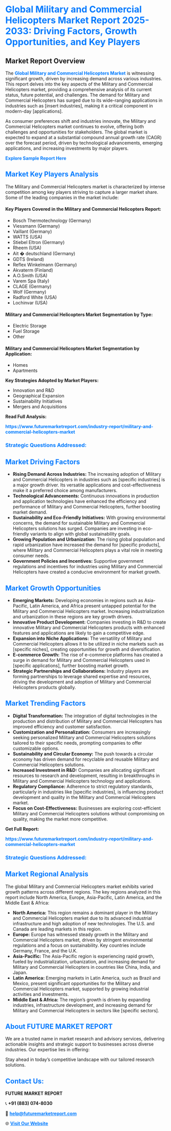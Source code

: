 <h1 style="color: #007BFF;">Global Military and Commercial Helicopters Market Report 2025-2033: Driving Factors, Growth Opportunities, and Key Players</h1>

<section id="overview">
<h2>Market Report Overview</h2>
<p>The <a href="https://www.futuremarketreport.com/industry-report/military-and-commercial-helicopters-market" style="color: #007BFF; text-decoration: none;"><strong>Global Military and Commercial Helicopters Market</strong></a> is witnessing significant growth, driven by increasing demand across various industries. This report delves into the key aspects of the Military and Commercial Helicopters market, providing a comprehensive analysis of its current status, future potential, and challenges. The demand for Military and Commercial Helicopters has surged due to its wide-ranging applications in industries such as [insert industries], making it a critical component in modern-day [applications].</p>
<p>As consumer preferences shift and industries innovate, the Military and Commercial Helicopters market continues to evolve, offering both challenges and opportunities for stakeholders. The global market is expected to expand at a substantial compound annual growth rate (CAGR) over the forecast period, driven by technological advancements, emerging applications, and increasing investments by major players.</p>
</section>

<section id="overview">
<p><a href="https://www.futuremarketreport.com/request-sample/reportId=37173" style="color: #007BFF; text-decoration: none;"><strong>Explore Sample Report Here</strong></a></p>
</section>

<section id="key-players">
<h2 style="color: #007BFF;">Market Key Players Analysis</h2>
<p>The Military and Commercial Helicopters market is characterized by intense competition among key players striving to capture a larger market share. Some of the leading companies in the market include:</p>
<h4>Key Players Covered in the Military and Commercial Helicopters Report:</h4>
<ul><li>Bosch Thermotechnology (Germany)</li><li>Viessmann (Germany)</li><li>Vaillant (Germany)</li><li>WATTS (USA)</li><li>Stiebel Eltron (Germany)</li><li>Rheem (USA)</li><li>Ait � deutschland (Germany)</li><li>GDTS (Ireland)</li><li>Reflex Winkelmann (Germany)</li><li>Akvaterm (Finland)</li><li>A.O.Smith (USA)</li><li>Varem Spa (Italy)</li><li>CLAGE (Germany)</li><li>Wolf (Germany)</li><li>Radford White (USA)</li><li>Lochinvar (USA)</li></ul>
<h4>Military and Commercial Helicopters Market Segmentation by Type:</h4>
<ul><li>Electric Storage</li><li>Fuel Storage</li><li>Other</li></ul>

<h4>Military and Commercial Helicopters Market Segmentation by Application:</h4>
<ul><li>Homes</li><li>Apartments</li></ul>
<p><strong>Key Strategies Adopted by Market Players:</strong></p>
<ul>
<li>Innovation and R&D</li>
<li>Geographical Expansion</li>
<li>Sustainability Initiatives</li>
<li>Mergers and Acquisitions</li>
</ul>
</section>

<section>
<p><strong>Read Full Analysis: </strong></p><a href="https://www.futuremarketreport.com/industry-report/military-and-commercial-helicopters-market" style="color: #007BFF; text-decoration: none;"><strong>https://www.futuremarketreport.com/industry-report/military-and-commercial-helicopters-market</strong></a>
<h3 style="color: #007BFF;">Strategic Questions Addressed:</h3>
</section>

<section id="driving-factors">
<h2 style="color: #007BFF;">Market Driving Factors</h2>
<ul>
<li><strong>Rising Demand Across Industries:</strong> The increasing adoption of Military and Commercial Helicopters in industries such as [specific industries] is a major growth driver. Its versatile applications and cost-effectiveness make it a preferred choice among manufacturers.</li>
<li><strong>Technological Advancements:</strong> Continuous innovations in production and application technologies have enhanced the efficiency and performance of Military and Commercial Helicopters, further boosting market demand.</li>
<li><strong>Sustainability and Eco-Friendly Initiatives:</strong> With growing environmental concerns, the demand for sustainable Military and Commercial Helicopters solutions has surged. Companies are investing in eco-friendly variants to align with global sustainability goals.</li>
<li><strong>Growing Population and Urbanization:</strong> The rising global population and rapid urbanization have increased the demand for [specific products], where Military and Commercial Helicopters plays a vital role in meeting consumer needs.</li>
<li><strong>Government Policies and Incentives:</strong> Supportive government regulations and incentives for industries using Military and Commercial Helicopters have created a conducive environment for market growth.</li>
</ul>
</section>

<section id="growth-opportunities">
<h2 style="color: #007BFF;">Market Growth Opportunities</h2>
<ul>
<li><strong>Emerging Markets:</strong> Developing economies in regions such as Asia-Pacific, Latin America, and Africa present untapped potential for the Military and Commercial Helicopters market. Increasing industrialization and urbanization in these regions are key growth drivers.</li>
<li><strong>Innovative Product Development:</strong> Companies investing in R&D to create innovative Military and Commercial Helicopters products with enhanced features and applications are likely to gain a competitive edge.</li>
<li><strong>Expansion into Niche Applications:</strong> The versatility of Military and Commercial Helicopters allows it to be utilized in niche markets such as [specific niches], creating opportunities for growth and diversification.</li>
<li><strong>E-commerce Growth:</strong> The rise of e-commerce platforms has created a surge in demand for Military and Commercial Helicopters used in [specific applications], further boosting market growth.</li>
<li><strong>Strategic Partnerships and Collaborations:</strong> Industry players are forming partnerships to leverage shared expertise and resources, driving the development and adoption of Military and Commercial Helicopters products globally.</li>
</ul>
</section>

<section id="trending-factors">
<h2 style="color: #007BFF;">Market Trending Factors</h2>
<ul>
<li><strong>Digital Transformation:</strong> The integration of digital technologies in the production and distribution of Military and Commercial Helicopters has improved efficiency and customer satisfaction.</li>
<li><strong>Customization and Personalization:</strong> Consumers are increasingly seeking personalized Military and Commercial Helicopters solutions tailored to their specific needs, prompting companies to offer customizable options.</li>
<li><strong>Sustainability and Circular Economy:</strong> The push towards a circular economy has driven demand for recyclable and reusable Military and Commercial Helicopters solutions.</li>
<li><strong>Increased Investment in R&D:</strong> Companies are allocating significant resources to research and development, resulting in breakthroughs in Military and Commercial Helicopters technology and applications.</li>
<li><strong>Regulatory Compliance:</strong> Adherence to strict regulatory standards, particularly in industries like [specific industries], is influencing product development and quality in the Military and Commercial Helicopters market.</li>
<li><strong>Focus on Cost-Effectiveness:</strong> Businesses are exploring cost-efficient Military and Commercial Helicopters solutions without compromising on quality, making the market more competitive.</li>
</ul>
</section>

<section>
<p><strong>Get Full Report: </strong></p><a href="https://www.futuremarketreport.com/industry-report/military-and-commercial-helicopters-market" style="color: #007BFF; text-decoration: none;"><strong>https://www.futuremarketreport.com/industry-report/military-and-commercial-helicopters-market</strong></a>
<h3 style="color: #007BFF;">Strategic Questions Addressed:</h3>
</section>


<section id="regional-analysis">
<h2 style="color: #007BFF;">Market Regional Analysis</h2>
<p>The global Military and Commercial Helicopters market exhibits varied growth patterns across different regions. The key regions analyzed in this report include North America, Europe, Asia-Pacific, Latin America, and the Middle East & Africa:</p>
<ul>
<li><strong>North America:</strong> This region remains a dominant player in the Military and Commercial Helicopters market due to its advanced industrial infrastructure and high adoption of new technologies. The U.S. and Canada are leading markets in this region.</li>
<li><strong>Europe:</strong> Europe has witnessed steady growth in the Military and Commercial Helicopters market, driven by stringent environmental regulations and a focus on sustainability. Key countries include Germany, France, and the U.K.</li>
<li><strong>Asia-Pacific:</strong> The Asia-Pacific region is experiencing rapid growth, fueled by industrialization, urbanization, and increasing demand for Military and Commercial Helicopters in countries like China, India, and Japan.</li>
<li><strong>Latin America:</strong> Emerging markets in Latin America, such as Brazil and Mexico, present significant opportunities for the Military and Commercial Helicopters market, supported by growing industrial activities and investments.</li>
<li><strong>Middle East & Africa:</strong> The region’s growth is driven by expanding industries, infrastructure development, and increasing demand for Military and Commercial Helicopters in sectors like [specific sectors].</li>
</ul>
</section>

<footer>
<h2 style="color: #007BFF;">About FUTURE MARKET REPORT</h2>
<p>We are a trusted name in market research and advisory services, delivering actionable insights and strategic support to businesses across diverse industries. Our expertise lies in offering:</p>

<p>Stay ahead in today’s competitive landscape with our tailored research solutions.</p>

<h2 style="color: #007BFF;">Contact Us:</h2>
<p><strong>FUTURE MARKET REPORT</strong></p>
<p>📞 <strong>+91 (883) 074-8030</strong></p>
<p>📧 <strong><a href="mailto:help@futuremarketreport.com" style="color: #007BFF;">help@futuremarketreport.com</a></strong></p>
<p>🌐 <strong><a href="https://www.futuremarketreport.com/" style="color: #007BFF;">Visit Our Website</a></strong></p>
</footer>